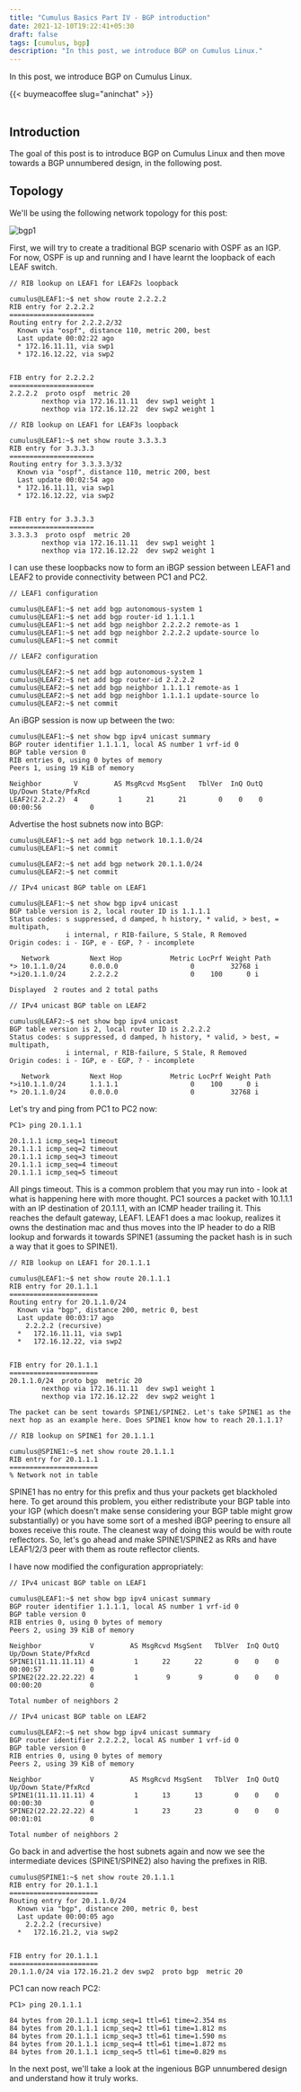 ```yaml
---
title: "Cumulus Basics Part IV - BGP introduction"
date: 2021-12-10T19:22:41+05:30
draft: false
tags: [cumulus, bgp]
description: "In this post, we introduce BGP on Cumulus Linux."
---
```

In this post, we introduce BGP on Cumulus Linux.
<!--more-->
{{< buymeacoffee slug="aninchat" >}}  
<br />
## Introduction

The goal of this post is to introduce BGP on Cumulus Linux and then move towards a BGP unnumbered design, in the following post. 

## Topology

We'll be using the following network topology for this post:

![bgp1](/images/cumulus/cumulus_part4/cumulus_bgp_1.jpg)

First, we will try to create a traditional BGP scenario with OSPF as an IGP. For now, OSPF is up and running and I have learnt the loopback of each LEAF switch.

```
// RIB lookup on LEAF1 for LEAF2s loopback

cumulus@LEAF1:~$ net show route 2.2.2.2
RIB entry for 2.2.2.2
=====================
Routing entry for 2.2.2.2/32
  Known via "ospf", distance 110, metric 200, best
  Last update 00:02:22 ago
  * 172.16.11.11, via swp1
  * 172.16.12.22, via swp2


FIB entry for 2.2.2.2
=====================
2.2.2.2  proto ospf  metric 20 
        nexthop via 172.16.11.11  dev swp1 weight 1
        nexthop via 172.16.12.22  dev swp2 weight 1 

// RIB lookup on LEAF1 for LEAF3s loopback

cumulus@LEAF1:~$ net show route 3.3.3.3
RIB entry for 3.3.3.3
=====================
Routing entry for 3.3.3.3/32
  Known via "ospf", distance 110, metric 200, best
  Last update 00:02:54 ago
  * 172.16.11.11, via swp1
  * 172.16.12.22, via swp2


FIB entry for 3.3.3.3
=====================
3.3.3.3  proto ospf  metric 20 
        nexthop via 172.16.11.11  dev swp1 weight 1
        nexthop via 172.16.12.22  dev swp2 weight 1 
```

I can use these loopbacks now to form an iBGP session between LEAF1 and LEAF2 to provide connectivity between PC1 and PC2.

```
// LEAF1 configuration

cumulus@LEAF1:~$ net add bgp autonomous-system 1
cumulus@LEAF1:~$ net add bgp router-id 1.1.1.1  
cumulus@LEAF1:~$ net add bgp neighbor 2.2.2.2 remote-as 1
cumulus@LEAF1:~$ net add bgp neighbor 2.2.2.2 update-source lo
cumulus@LEAF1:~$ net commit 

// LEAF2 configuration

cumulus@LEAF2:~$ net add bgp autonomous-system 1
cumulus@LEAF2:~$ net add bgp router-id 2.2.2.2
cumulus@LEAF2:~$ net add bgp neighbor 1.1.1.1 remote-as 1
cumulus@LEAF2:~$ net add bgp neighbor 1.1.1.1 update-source lo
cumulus@LEAF2:~$ net commit  
```

An iBGP session is now up between the two:

```
cumulus@LEAF1:~$ net show bgp ipv4 unicast summary 
BGP router identifier 1.1.1.1, local AS number 1 vrf-id 0
BGP table version 0
RIB entries 0, using 0 bytes of memory
Peers 1, using 19 KiB of memory

Neighbor        V         AS MsgRcvd MsgSent   TblVer  InQ OutQ  Up/Down State/PfxRcd
LEAF2(2.2.2.2)  4          1      21      21        0    0    0 00:00:56            0
```

Advertise the host subnets now into BGP:

```
cumulus@LEAF1:~$ net add bgp network 10.1.1.0/24
cumulus@LEAF1:~$ net commit 

cumulus@LEAF2:~$ net add bgp network 20.1.1.0/24
cumulus@LEAF2:~$ net commit    

// IPv4 unicast BGP table on LEAF1

cumulus@LEAF1:~$ net show bgp ipv4 unicast 
BGP table version is 2, local router ID is 1.1.1.1
Status codes: s suppressed, d damped, h history, * valid, > best, = multipath,
              i internal, r RIB-failure, S Stale, R Removed
Origin codes: i - IGP, e - EGP, ? - incomplete

   Network          Next Hop            Metric LocPrf Weight Path
*> 10.1.1.0/24      0.0.0.0                  0         32768 i
*>i20.1.1.0/24      2.2.2.2                  0    100      0 i

Displayed  2 routes and 2 total paths 

// IPv4 unicast BGP table on LEAF2

cumulus@LEAF2:~$ net show bgp ipv4 unicast                  
BGP table version is 2, local router ID is 2.2.2.2
Status codes: s suppressed, d damped, h history, * valid, > best, = multipath,
              i internal, r RIB-failure, S Stale, R Removed
Origin codes: i - IGP, e - EGP, ? - incomplete

   Network          Next Hop            Metric LocPrf Weight Path
*>i10.1.1.0/24      1.1.1.1                  0    100      0 i
*> 20.1.1.0/24      0.0.0.0                  0         32768 i
```


Let's try and ping from PC1 to PC2 now:

```
PC1> ping 20.1.1.1

20.1.1.1 icmp_seq=1 timeout
20.1.1.1 icmp_seq=2 timeout
20.1.1.1 icmp_seq=3 timeout
20.1.1.1 icmp_seq=4 timeout
20.1.1.1 icmp_seq=5 timeout
```

All pings timeout. This is a common problem that you may run into -  look at what is happening here with more thought. PC1 sources a packet with 10.1.1.1 with an IP destination of 20.1.1.1, with an ICMP header trailing it. This reaches the default gateway, LEAF1. LEAF1 does a mac lookup, realizes it owns the destination mac and thus moves into the IP header to do a RIB lookup and forwards it towards SPINE1 (assuming the packet hash is in such a way that it goes to SPINE1).

```
// RIB lookup on LEAF1 for 20.1.1.1

cumulus@LEAF1:~$ net show route 20.1.1.1
RIB entry for 20.1.1.1
======================
Routing entry for 20.1.1.0/24
  Known via "bgp", distance 200, metric 0, best
  Last update 00:03:17 ago
    2.2.2.2 (recursive)
  *   172.16.11.11, via swp1
  *   172.16.12.22, via swp2


FIB entry for 20.1.1.1
======================
20.1.1.0/24  proto bgp  metric 20 
        nexthop via 172.16.11.11  dev swp1 weight 1
        nexthop via 172.16.12.22  dev swp2 weight 1 

The packet can be sent towards SPINE1/SPINE2. Let's take SPINE1 as the next hop as an example here. Does SPINE1 know how to reach 20.1.1.1? 

// RIB lookup on SPINE1 for 20.1.1.1

cumulus@SPINE1:~$ net show route 20.1.1.1
RIB entry for 20.1.1.1
======================
% Network not in table 
```

SPINE1 has no entry for this prefix and thus your packets get blackholed here. To get around this problem, you either redistribute your BGP table into your IGP (which doesn't make sense considering your BGP table might grow substantially) or you have some sort of a meshed iBGP peering to ensure all boxes receive this route. The cleanest way of doing this would be with route reflectors. So, let's go ahead and make SPINE1/SPINE2 as RRs and have LEAF1/2/3 peer with them as route reflector clients.


I have now modified the configuration appropriately:


```
// IPv4 unicast BGP table on LEAF1

cumulus@LEAF1:~$ net show bgp ipv4 unicast summary 
BGP router identifier 1.1.1.1, local AS number 1 vrf-id 0
BGP table version 0
RIB entries 0, using 0 bytes of memory
Peers 2, using 39 KiB of memory

Neighbor            V         AS MsgRcvd MsgSent   TblVer  InQ OutQ  Up/Down State/PfxRcd
SPINE1(11.11.11.11) 4          1      22      22        0    0    0 00:00:57            0
SPINE2(22.22.22.22) 4          1       9       9        0    0    0 00:00:20            0

Total number of neighbors 2 

// IPv4 unicast BGP table on LEAF2

cumulus@LEAF2:~$ net show bgp ipv4 unicast summary 
BGP router identifier 2.2.2.2, local AS number 1 vrf-id 0
BGP table version 0
RIB entries 0, using 0 bytes of memory
Peers 2, using 39 KiB of memory

Neighbor            V         AS MsgRcvd MsgSent   TblVer  InQ OutQ  Up/Down State/PfxRcd
SPINE1(11.11.11.11) 4          1      13      13        0    0    0 00:00:30            0
SPINE2(22.22.22.22) 4          1      23      23        0    0    0 00:01:01            0

Total number of neighbors 2 
```


Go back in and advertise the host subnets again and now we see the intermediate devices (SPINE1/SPINE2) also having the prefixes in RIB.

```
cumulus@SPINE1:~$ net show route 20.1.1.1
RIB entry for 20.1.1.1
======================
Routing entry for 20.1.1.0/24
  Known via "bgp", distance 200, metric 0, best
  Last update 00:00:05 ago
    2.2.2.2 (recursive)
  *   172.16.21.2, via swp2


FIB entry for 20.1.1.1
======================
20.1.1.0/24 via 172.16.21.2 dev swp2  proto bgp  metric 20
```


PC1 can now reach PC2:

```
PC1> ping 20.1.1.1

84 bytes from 20.1.1.1 icmp_seq=1 ttl=61 time=2.354 ms
84 bytes from 20.1.1.1 icmp_seq=2 ttl=61 time=1.812 ms
84 bytes from 20.1.1.1 icmp_seq=3 ttl=61 time=1.590 ms
84 bytes from 20.1.1.1 icmp_seq=4 ttl=61 time=1.872 ms
84 bytes from 20.1.1.1 icmp_seq=5 ttl=61 time=0.829 ms
```


In the next post, we'll take a look at the ingenious BGP unnumbered design and understand how it truly works.